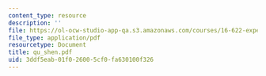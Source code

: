 ```yaml
---
content_type: resource
description: ''
file: https://ol-ocw-studio-app-qa.s3.amazonaws.com/courses/16-622-experimental-projects-ii-fall-2003/3ddf5eab01f026005cf0fa630100f326_qu_shen.pdf
file_type: application/pdf
resourcetype: Document
title: qu_shen.pdf
uid: 3ddf5eab-01f0-2600-5cf0-fa630100f326
---
```

